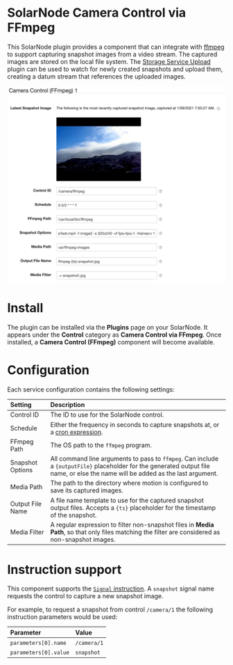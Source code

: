 # SolarNode Camera Control via FFmpeg

This SolarNode plugin provides a component that can integrate with [ffmpeg][ffmpeg] to support
capturing snapshot images from a video stream. The captured images are stored on the local file 
system. The [Storage Service Upload][storge-service-upload] plugin can be used to watch for newly
created snapshots and upload them, creating a datum stream that references the uploaded images.

![FFmpeg Camera Control settings](docs/solarnode-ffmpeg-camera-settings.png)

# Install

The plugin can be installed via the **Plugins** page on your SolarNode. It appears under the
**Control** category as **Camera Control via FFmpeg**. Once installed, a **Camera Control (FFmpeg)**
component will become available.

# Configuration

Each service configuration contains the following settings:

| Setting               | Description  |
|:----------------------|:-------------|
| Control ID            | The ID to use for the SolarNode control. |
| Schedule              | Either the frequency in seconds to capture snapshots at, or a [cron expression][cron-exp]. |
| FFmpeg Path           | The OS path to the `ffmpeg` program. |
| Snapshot Options      | All command line arguments to pass to `ffmpeg`. Can include a `{outputFile}` placeholder for the generated output file name, or else the name will be added as the last argument. |
| Media Path            | The path to the directory where motion is configured to save its captured images. |
| Output File Name      | A file name template to use for the captured snapshot output files. Accepts a `{ts}` placeholder for the timestamp of the snapshot. |
| Media Filter          | A regular expression to filter non-snapshot files in <b>Media Path</b>, so that only files matching the filter are considered as non-snapshot images. |


# Instruction support

This component supports the [`Signal` instruction][signal-instr]. A `snapshot` signal name requests
the control to capture a new snapshot image.

For example, to request a snapshot from control `/camera/1` the following instruction parameters
would be used:

| Parameter | Value |
| :-- | :-- |
| `parameters[0].name` | `/camera/1` |
| `parameters[0].value` | `snapshot` |

[cron-exp]: https://github.com/SolarNetwork/solarnetwork/wiki/SolarNode-Cron-Job-Syntax
[ffmpeg]: https://www.ffmpeg.org/
[signal-instr]: https://github.com/SolarNetwork/solarnetwork/wiki/SolarUser-API-enumerated-types#signal
[storge-service-upload]: ../net.solarnetwork.node.upload.resource/
